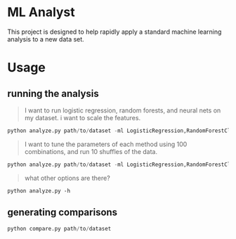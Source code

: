 # ML Analyst

This project is designed to help rapidly apply a standard machine learning analysis to a new data set. 


# Usage

## running the analysis 

> I want to run logistic regression, random forests, and neural nets on my dataset. i want to scale the features. 

```python
python analyze.py path/to/dataset -ml LogisticRegression,RandomForestClassifier,MLPClassifier -prep RobustScaler 
```
> I want to tune the parameters of each method using 100 combinations, and run 10 shuffles of the data.   

```python
python analyze.py path/to/dataset -ml LogisticRegression,RandomForestClassifier,MLPClassifier -prep RobustScaler 
```

> what other options are there?
```
python analyze.py -h
```

## generating comparisons

```python
python compare.py path/to/dataset 
```
